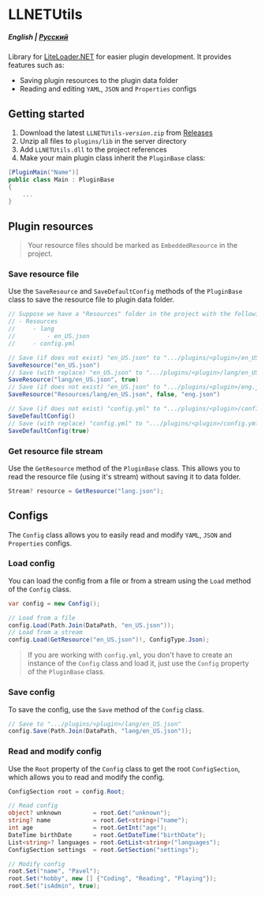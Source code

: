 ﻿# LLNETUtils

##### English | [Русский](README_ru.md)

Library for [LiteLoader.NET](https://github.com/LiteLDev/LiteLoader.NET) for easier plugin development. It provides features such as:
- Saving plugin resources to the plugin data folder
- Reading and editing `YAML`, `JSON` and `Properties` configs

## Getting started
1. Download the latest <code>LLNETUtils-<i>version</i>.zip</code> from [Releases](https://github.com/S3v3Nice/LLNETUtils/releases)
2. Unzip all files to `plugins/lib` in the server directory
3. Add `LLNETUtils.dll` to the project references
4. Make your main plugin class inherit the `PluginBase` class:

```csharp
[PluginMain("Name")]
public class Main : PluginBase
{
    ...
}
```

## Plugin resources
> Your resource files should be marked as `EmbeddedResource` in the project.

### Save resource file
Use the `SaveResource` and `SaveDefaultConfig` methods of the `PluginBase` class to save the resource file to plugin data folder.

```csharp
// Suppose we have a "Resources" folder in the project with the following structure:
// - Resources
//     - lang
//         - en_US.json
//     - config.yml

// Save (if does not exist) "en_US.json" to ".../plugins/<plugin>/en_US.json"
SaveResource("en_US.json")
// Save (with replace) "en_US.json" to ".../plugins/<plugin>/lang/en_US.json"
SaveResource("lang/en_US.json", true)
// Save (if does not exist) "en_US.json" to ".../plugins/<plugin>/eng.json"
SaveResource("Resources/lang/en_US.json", false, "eng.json")

// Save (if does not exist) "config.yml" to ".../plugins/<plugin>/config.yml"
SaveDefaultConfig()
// Save (with replace) "config.yml" to ".../plugins/<plugin>/config.yml"
SaveDefaultConfig(true)
```

### Get resource file stream
Use the `GetResource` method of the `PluginBase` class. This allows you to read the resource file (using it's stream) without saving it to data folder.
```csharp
Stream? resource = GetResource("lang.json");
```

## Configs

The `Config` class allows you to easily read and modify `YAML`, `JSON` and `Properties` configs.

### Load config

You can load the config from a file or from a stream using the `Load` method of the `Config` class.

```csharp
var config = new Config();

// Load from a file
config.Load(Path.Join(DataPath, "en_US.json"));
// Load from a stream
config.Load(GetResource("en_US.json")!, ConfigType.Json);
```

> If you are working with `config.yml`, you don't have to create an instance of the `Config` class and load it, just use the `Config` property of the `PluginBase` class.

### Save config

To save the config, use the `Save` method of the `Config` class.

```csharp
// Save to ".../plugins/<plugin>/lang/en_US.json"
config.Save(Path.Join(DataPath, "lang/en_US.json"));
```

### Read and modify config

Use the `Root` property of the `Config` class to get the root `ConfigSection`, which allows you to read and modify the config.

```csharp
ConfigSection root = config.Root;

// Read config
object? unknown         = root.Get("unknown");
string? name            = root.Get<string>("name");
int age                 = root.GetInt("age");
DateTime birthDate      = root.GetDateTime("birthDate");
List<string>? languages = root.GetList<string>("languages");
ConfigSection settings  = root.GetSection("settings");

// Modify config
root.Set("name", "Pavel");
root.Set("hobby", new [] {"Coding", "Reading", "Playing"});
root.Set("isAdmin", true);
```